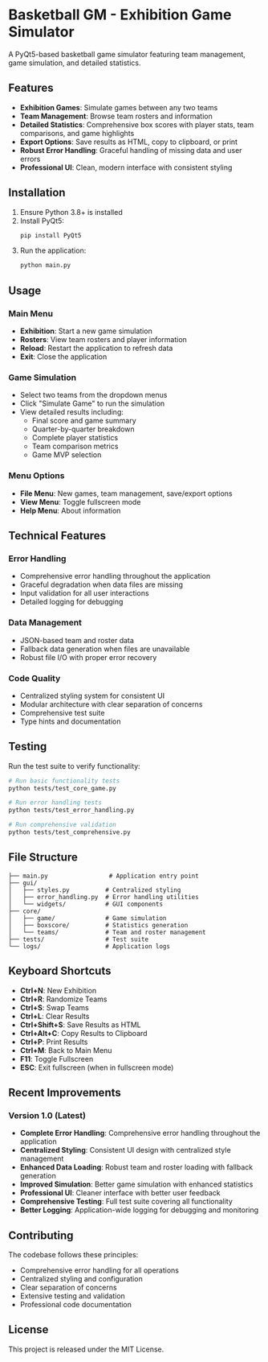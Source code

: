 # Basketball GM - Exhibition Game Simulator

A PyQt5-based basketball game simulator featuring team management, game simulation, and detailed statistics.

## Features

- **Exhibition Games**: Simulate games between any two teams
- **Team Management**: Browse team rosters and information
- **Detailed Statistics**: Comprehensive box scores with player stats, team comparisons, and game highlights
- **Export Options**: Save results as HTML, copy to clipboard, or print
- **Robust Error Handling**: Graceful handling of missing data and user errors
- **Professional UI**: Clean, modern interface with consistent styling

## Installation

1. Ensure Python 3.8+ is installed
2. Install PyQt5:
   ```bash
   pip install PyQt5
   ```
3. Run the application:
   ```bash
   python main.py
   ```

## Usage

### Main Menu
- **Exhibition**: Start a new game simulation
- **Rosters**: View team rosters and player information
- **Reload**: Restart the application to refresh data
- **Exit**: Close the application

### Game Simulation
- Select two teams from the dropdown menus
- Click "Simulate Game" to run the simulation
- View detailed results including:
  - Final score and game summary
  - Quarter-by-quarter breakdown
  - Complete player statistics
  - Team comparison metrics
  - Game MVP selection

### Menu Options
- **File Menu**: New games, team management, save/export options
- **View Menu**: Toggle fullscreen mode
- **Help Menu**: About information

## Technical Features

### Error Handling
- Comprehensive error handling throughout the application
- Graceful degradation when data files are missing
- Input validation for all user interactions
- Detailed logging for debugging

### Data Management
- JSON-based team and roster data
- Fallback data generation when files are unavailable
- Robust file I/O with proper error recovery

### Code Quality
- Centralized styling system for consistent UI
- Modular architecture with clear separation of concerns
- Comprehensive test suite
- Type hints and documentation

## Testing

Run the test suite to verify functionality:

```bash
# Run basic functionality tests
python tests/test_core_game.py

# Run error handling tests
python tests/test_error_handling.py

# Run comprehensive validation
python tests/test_comprehensive.py
```

## File Structure

```
├── main.py                 # Application entry point
├── gui/
│   ├── styles.py          # Centralized styling
│   ├── error_handling.py  # Error handling utilities
│   └── widgets/           # GUI components
├── core/
│   ├── game/              # Game simulation
│   ├── boxscore/          # Statistics generation
│   └── teams/             # Team and roster management
├── tests/                 # Test suite
└── logs/                  # Application logs
```

## Keyboard Shortcuts

- **Ctrl+N**: New Exhibition
- **Ctrl+R**: Randomize Teams
- **Ctrl+S**: Swap Teams
- **Ctrl+L**: Clear Results
- **Ctrl+Shift+S**: Save Results as HTML
- **Ctrl+Alt+C**: Copy Results to Clipboard
- **Ctrl+P**: Print Results
- **Ctrl+M**: Back to Main Menu
- **F11**: Toggle Fullscreen
- **ESC**: Exit fullscreen (when in fullscreen mode)

## Recent Improvements

### Version 1.0 (Latest)
- **Complete Error Handling**: Comprehensive error handling throughout the application
- **Centralized Styling**: Consistent UI design with centralized style management
- **Enhanced Data Loading**: Robust team and roster loading with fallback generation
- **Improved Simulation**: Better game simulation with enhanced statistics
- **Professional UI**: Cleaner interface with better user feedback
- **Comprehensive Testing**: Full test suite covering all functionality
- **Better Logging**: Application-wide logging for debugging and monitoring

## Contributing

The codebase follows these principles:
- Comprehensive error handling for all operations
- Centralized styling and configuration
- Clear separation of concerns
- Extensive testing and validation
- Professional code documentation

## License

This project is released under the MIT License.
